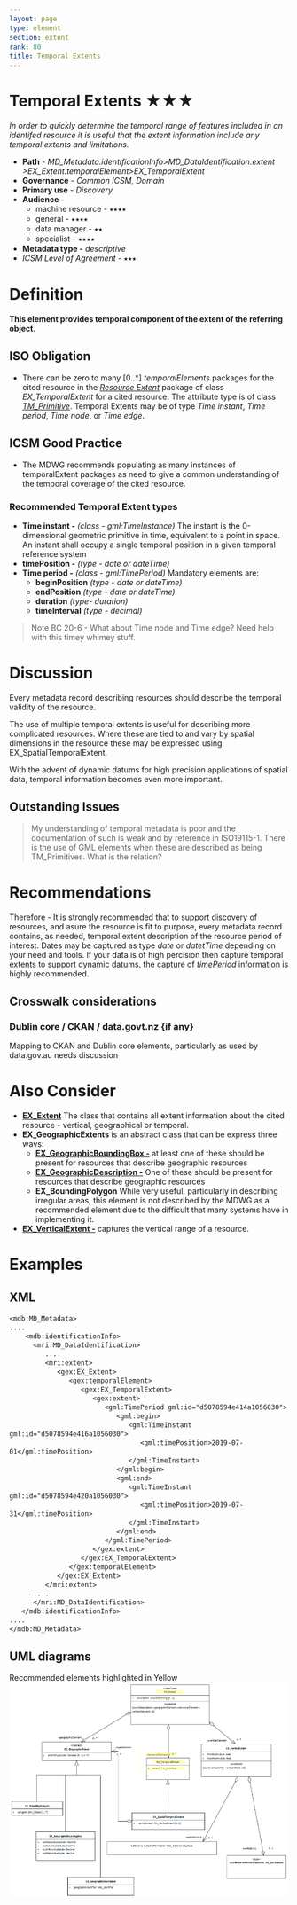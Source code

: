 ```yaml
---
layout: page
type: element
section: extent
rank: 80
title: Temporal Extents
---
```

# Temporal Extents ★★★

*In order to quickly determine the temporal range of features included in an identifed resource it is useful that the extent information include any temporal extents and limitations.*

- **Path** - *MD_Metadata.identificationInfo>MD_DataIdentification.extent >EX_Extent.temporalElement>EX_TemporalExtent*
- **Governance** - *Common ICSM, Domain*
- **Primary use** - *Discovery*
- **Audience -** 
  - machine resource - ⭑⭑⭑⭑
  - general - ⭑⭑⭑⭑
  - data manager - ⭑⭑
  - specialist - ⭑⭑⭑⭑
- **Metadata type -** *descriptive*
- *ICSM Level of Agreement* - ⭑⭑⭑

# Definition 
**This element provides temporal component of the extent of the referring object.**

## ISO Obligation 
- There can be zero to many [0..\*] *temporalElements* packages for the cited resource in the *[Resource Extent](./ResourceExtent)* package of class *EX_TemporalExtent* for a cited resource. The attribute type is of class *[TM_Primitive](https://www.isotc211.org/hmmg/HTML/ConceptualModels/EARoot/EA1/EA8/EA1/EA1/EA2739.htm)*. Temporal Extents may be of type *Time instant*, *Time period*, *Time node*, or *Time edge*.

## ICSM Good Practice  
- The MDWG recommends populating as many instances of temporalExtent packages as need to give a common understanding of the temporal coverage of the cited resource.

### Recommended Temporal Extent types  
* **Time instant -** *(class - gml:TimeInstance)* The instant is the 0-dimensional geometric primitive in time, equivalent to a point in space.  An instant shall occupy a single temporal position in  a given temporal reference system
* **timePosition -** *(type - date or dateTime)*
* **Time period -** *(class - gml:TimePeriod)* Mandatory elements are:
  * **beginPosition** *(type - date or dateTime)*
  * **endPosition** *(type - date or dateTime)*
  * **duration** *(type- duration)*
  * **timeInterval** *(type - decimal)*
  
> Note BC 20-6 - What about Time node and Time edge?
Need help with this timey whimey stuff.

# Discussion  
Every metadata record describing resources should describe the temporal validity of the resource. 

The use of multiple temporal extents is useful for describing more complicated resources. Where these are tied to and vary by spatial dimensions in the resource these may be expressed using EX_SpatialTemporalExtent.

With the advent of dynamic datums for high precision applications of spatial data, temporal information becomes even more important.

## Outstanding Issues
> My understanding of temporal metadata is poor and the documentation of such is weak and by reference in ISO19115-1. There is the use of GML elements when these are described as being TM_Primitives. What is the relation?

# Recommendations 
Therefore - It is strongly recommended that to support discovery of resources, and asure the resource is fit to purpose, every metadata record contains, as needed, temporal extent description of the resource period of interest. Dates may be captured as type *date* or *datetTime* depending on your need and tools. If your data is of high percision then capture   temporal extents to support dynamic datums. the capture of *timePeriod* information is highly recommended.

## Crosswalk considerations 

### Dublin core / CKAN / data.govt.nz {if any}
Mapping to CKAN and Dublin core elements, particularly as used by data.gov.au needs discussion


# Also Consider
- **[EX_Extent](./ResourceExtent)** The class that contains all extent information about the cited resource - vertical, geographical or temporal.
- **EX_GeographicExtents** is an abstract class that can be express three ways:
  - **[EX_GeographicBoundingBox -](./ExtentBoundingBox)**  at least one of these should be present for resources that describe geographic resources
  - **[EX_GeographicDescription -](./ExtentGeographicDescription)**  One of these should be present for resources that describe geographic resources
  - **EX_BoundingPolygon**  While very useful, particularly in describing irregular areas, this element is not described by the MDWG as a recommended element due to the difficult that many systems have in implementing it.
- **[EX_VerticalExtent -](./VerticalExtent)**  captures the vertical range of a resource.

# Examples

## XML 
```
<mdb:MD_Metadata>
....
    <mdb:identificationInfo>
      <mri:MD_DataIdentification>
         ....
         <mri:extent>
            <gex:EX_Extent>
               <gex:temporalElement>
                  <gex:EX_TemporalExtent>
                     <gex:extent>
                        <gml:TimePeriod gml:id="d5078594e414a1056030">
                           <gml:begin>
                              <gml:TimeInstant gml:id="d5078594e416a1056030">
                                 <gml:timePosition>2019-07-01</gml:timePosition>
                              </gml:TimeInstant>
                           </gml:begin>
                           <gml:end>
                              <gml:TimeInstant gml:id="d5078594e420a1056030">
                                 <gml:timePosition>2019-07-31</gml:timePosition>
                              </gml:TimeInstant>
                           </gml:end>
                        </gml:TimePeriod>
                     </gex:extent>
                  </gex:EX_TemporalExtent>
               </gex:temporalElement>
            </gex:EX_Extent>
         </mri:extent>
      ....
      </mri:MD_DataIdentification>
   </mdb:identificationInfo>
....
</mdb:MD_Metadata>
```

## UML diagrams
Recommended elements highlighted in Yellow
![temporalExtent](../images/TemporalExtentsUML.png)
